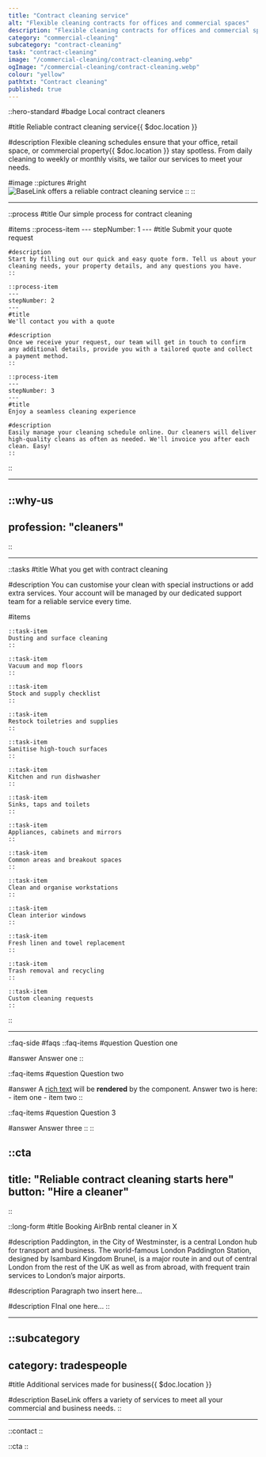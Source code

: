 ```yaml
---
title: "Contract cleaning service"
alt: "Flexible cleaning contracts for offices and commercial spaces"
description: "Flexible cleaning contracts for offices and commercial spaces"
category: "commercial-cleaning"
subcategory: "contract-cleaning"
task: "contract-cleaning"
image: "/commercial-cleaning/contract-cleaning.webp"
ogImage: "/commercial-cleaning/contract-cleaning.webp"
colour: "yellow"
pathtxt: "Contract cleaning"
published: true
---
```


::hero-standard
#badge
Local contract cleaners

#title
Reliable contract cleaning service{{ $doc.location }}

#description
Flexible cleaning schedules ensure that your office, retail space, or commercial property{{ $doc.location }} stay spotless. From daily cleaning to weekly or monthly visits, we tailor our services to meet your needs.

#image
    ::pictures
    #right
    ![BaseLink offers a reliable contract cleaning service](/commercial-cleaning/contract-cleaning.webp)
    ::
::

---

::process
#title
Our simple process for contract cleaning

#items
    ::process-item
    ---
    stepNumber: 1
    ---
    #title
    Submit your quote request

    #description
    Start by filling out our quick and easy quote form. Tell us about your cleaning needs, your property details, and any questions you have.
    ::
    
    ::process-item
    ---
    stepNumber: 2
    ---
    #title
    We'll contact you with a quote

    #description
    Once we receive your request, our team will get in touch to confirm any additional details, provide you with a tailored quote and collect a payment method.
    ::

    ::process-item
    ---
    stepNumber: 3
    ---
    #title
    Enjoy a seamless cleaning experience

    #description
    Easily manage your cleaning schedule online. Our cleaners will deliver high-quality cleans as often as needed. We'll invoice you after each clean. Easy!
    ::
::

---

::why-us
---
profession: "cleaners"
---
::

---

::tasks
#title
What you get with contract cleaning

#description
You can customise your clean with special instructions or add extra services. Your account will be managed by our dedicated support team for a reliable service every time.

#items
    
    ::task-item
    Dusting and surface cleaning
    ::
    
    ::task-item
    Vacuum and mop floors
    ::
    
    ::task-item
    Stock and supply checklist
    ::
    
    ::task-item
    Restock toiletries and supplies
    ::

    ::task-item
    Sanitise high-touch surfaces
    ::

    ::task-item
    Kitchen and run dishwasher
    ::
    
    ::task-item
    Sinks, taps and toilets
    ::
    
    ::task-item
    Appliances, cabinets and mirrors
    ::

    ::task-item
    Common areas and breakout spaces
    ::

    ::task-item
    Clean and organise workstations
    ::

    ::task-item
    Clean interior windows
    ::
    
    ::task-item
    Fresh linen and towel replacement
    ::

    ::task-item
    Trash removal and recycling
    ::

    ::task-item
    Custom cleaning requests
    ::
::

---

::faq-side
#faqs
  ::faq-items
  #question
  Question one

  #answer
  Answer one
  ::

  ::faq-items
  #question
  Question two

  #answer
  A [rich text](/services/commercial-cleaning) will be **rendered** by the component.
  Answer two is here:
    - item one
    - item two
  ::

  ::faq-items
  #question
  Question 3

  #answer
  Answer three
  ::
::

::cta
---
title: "Reliable contract cleaning starts here"
button: "Hire a cleaner"
---
::

::long-form
#title
Booking AirBnb rental cleaner in X

#description
Paddington, in the City of Westminster, is a central London hub for transport and business. The world-famous London Paddington Station, designed by Isambard Kingdom Brunel, is a major route in and out of central London from the rest of the UK as well as from abroad, with frequent train services to London’s major airports.

#description
Paragraph two insert here...

#description
FInal one here...
::

---

::subcategory
---
category: tradespeople
---
#title
Additional services made for business{{ $doc.location }}

#description
BaseLink offers a variety of services to meet all your commercial and business needs.
::

---

::contact
::

::cta
::